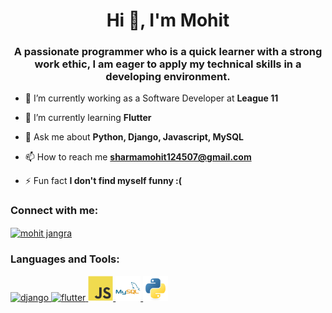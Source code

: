 <h1 align="center">Hi 👋, I'm Mohit</h1>
<h3 align="center">A passionate programmer who is a quick learner with a strong work ethic, I am eager to apply my technical skills in a developing environment.</h3>

- 🔭 I’m currently working as a Software Developer at **League 11**

- 🌱 I’m currently learning **Flutter**

- 💬 Ask me about **Python, Django, Javascript, MySQL**

- 📫 How to reach me **sharmamohit124507@gmail.com**

- ⚡ Fun fact **I don't find myself funny :(**

<h3 align="left">Connect with me:</h3>
<p align="left">
<a href="https://www.linkedin.com/in/mohit-jangra-719a66203/" target="blank"><img align="center" src="https://raw.githubusercontent.com/rahuldkjain/github-profile-readme-generator/master/src/images/icons/Social/linked-in-alt.svg" alt="mohit jangra" height="30" width="40" /></a>
</p>

<h3 align="left">Languages and Tools:</h3>
<p align="left"> <a href="https://www.djangoproject.com/" target="_blank" rel="noreferrer"> <img src="https://cdn.worldvectorlogo.com/logos/django.svg" alt="django" width="40" height="40"/> </a> <a href="https://flutter.dev" target="_blank" rel="noreferrer"> <img src="https://www.vectorlogo.zone/logos/flutterio/flutterio-icon.svg" alt="flutter" width="40" height="40"/> </a> <a href="https://developer.mozilla.org/en-US/docs/Web/JavaScript" target="_blank" rel="noreferrer"> <img src="https://raw.githubusercontent.com/devicons/devicon/master/icons/javascript/javascript-original.svg" alt="javascript" width="40" height="40"/> </a> <a href="https://www.mysql.com/" target="_blank" rel="noreferrer"> <img src="https://raw.githubusercontent.com/devicons/devicon/master/icons/mysql/mysql-original-wordmark.svg" alt="mysql" width="40" height="40"/> </a> <a href="https://www.python.org" target="_blank" rel="noreferrer"> <img src="https://raw.githubusercontent.com/devicons/devicon/master/icons/python/python-original.svg" alt="python" width="40" height="40"/> </a> </p>


